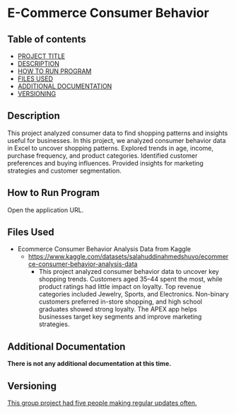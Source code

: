 # E-Commerce Consumer Behavior

## Table of contents

- [PROJECT TITLE](#Project-Title)
- [DESCRIPTION](#Description)
- [HOW TO RUN PROGRAM](#How-to-run-program)
- [FILES USED](#files-used)
- [ADDITIONAL DOCUMENTATION](#additional-documentation)
- [VERSIONING](#versioning)

## Description

This project analyzed consumer data to find shopping patterns and insights useful for businesses. In this project, we analyzed consumer behavior data in Excel to uncover shopping patterns. Explored trends in age, income, purchase frequency, and product categories. Identified customer preferences and buying influences. Provided insights for marketing strategies and customer segmentation.

## How to Run Program

Open the application URL. 

## Files Used

* Ecommerce Consumer Behavior Analysis Data from Kaggle
  * https://www.kaggle.com/datasets/salahuddinahmedshuvo/ecommerce-consumer-behavior-analysis-data
    * This project analyzed consumer behavior data to uncover key shopping trends. Customers aged 35–44 spent the most, while product ratings had little impact on loyalty. Top revenue categories included Jewelry, Sports, and Electronics. Non-binary customers preferred in-store shopping, and high school graduates showed strong loyalty. The APEX app helps businesses target key segments and improve marketing strategies.
   
## Additional Documentation

**There is not any additional documentation at this time.**

## Versioning
<ins>This group project had five people making regular updates often.</ins>
